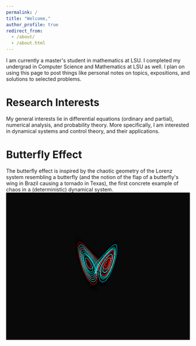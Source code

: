 ```yaml
---
permalink: /
title: "Welcome,"
author_profile: true
redirect_from: 
  - /about/
  - /about.html
---
```

I am currently a master's student in mathematics at LSU. I completed my undergrad in Computer Science and Mathematics at LSU as well. I plan on using this page to post things like personal notes on topics, expositions, and solutions to selected problems.

Research Interests
======
My general interests lie in differential equations (ordinary and partial), numerical analysis, and probability theory. More specifically, I am interested in dynamical systems and control theory, and their applications.


Butterfly Effect
======
The butterfly effect is inspired by the chaotic geometry of the Lorenz system resembling a butterfly (and the notion of the flap of a butterfly's wing in Brazil causing a tornado in Texas), the first concrete example of chaos in a (deterministic) dynamical system.
![alt text](butterfly3.png)

